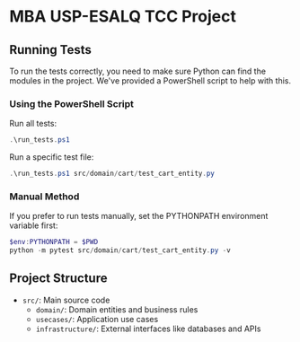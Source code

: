 # MBA USP-ESALQ TCC Project

## Running Tests

To run the tests correctly, you need to make sure Python can find the modules in the project. We've provided a PowerShell script to help with this.

### Using the PowerShell Script

Run all tests:
```powershell
.\run_tests.ps1
```

Run a specific test file:
```powershell
.\run_tests.ps1 src/domain/cart/test_cart_entity.py
```

### Manual Method

If you prefer to run tests manually, set the PYTHONPATH environment variable first:

```powershell
$env:PYTHONPATH = $PWD
python -m pytest src/domain/cart/test_cart_entity.py -v
```

## Project Structure

- `src/`: Main source code
  - `domain/`: Domain entities and business rules
  - `usecases/`: Application use cases
  - `infrastructure/`: External interfaces like databases and APIs 